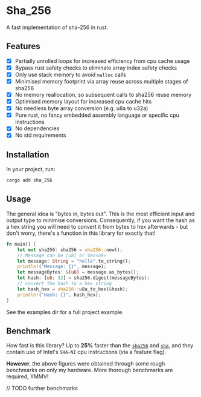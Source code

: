 # Sha_256

A fast implementation of sha-256 in rust.

## Features
- [x] Partially unrolled loops for increased efficiency from cpu cache usage
- [x] Bypass rust safety checks to eliminate array index safety checks
- [x] Only use stack memory to avoid `malloc` calls
- [x] Minimised memory footprint via array reuse across multiple stages of sha256
- [x] No memory reallocation, so subsequent calls to sha256 reuse memory
- [x] Optimised memory layout for increased cpu cache hits
- [x] No needless byte array conversion (e.g. u8a to u32a)
- [x] Pure rust, no fancy embedded assembly language or specific cpu instructions
- [x] No dependencies
- [x] No std requirements

## Installation

In your project, run:
```bash
cargo add sha_256
```

## Usage
The general idea is "bytes in, bytes out". This is the most efficient input and output type to minimise conversions. Consequently, if you want the hash as a hex string you will need to convert it from bytes to hex afterwards - but don't worry, there's a function in this library for exactly that!

```rs
fn main() {
    let mut sha256: sha256 = sha256::new();
    // Message can be [u8] or Vec<u8>
    let message: String = "hello".to_string();
    println!("Message: {}", message);
    let messageBytes: &[u8] = message.as_bytes();
    let hash: [u8; 32] = sha256.digest(messageBytes);
    // convert the hash to a hex string
    let hash_hex = sha256::u8a_to_hex(&hash);
    println!("Hash: {}", hash_hex);
}
```
See the examples dir for a full project example.

## Benchmark
How fast is this library? Up to **25%** faster than the [`sha256`](https://crates.io/crates/sha256) and [`sha`](https://crates.io/crates/sha), and they contain use of Intel's `SHA-NI` cpu instructions (via a feature flag).

**However**, the above figures were obtained through some rough benchmarks on only my hardware. More thorough benchmarks are required, YMMV!

// TODO further benchmarks
